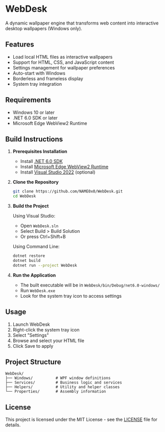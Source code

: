 # WebDesk

A dynamic wallpaper engine that transforms web content into interactive desktop wallpapers (Windows only).

## Features
- Load local HTML files as interactive wallpapers
- Support for HTML, CSS, and JavaScript content
- Settings management for wallpaper preferences
- Auto-start with Windows
- Borderless and frameless display
- System tray integration

## Requirements
- Windows 10 or later
- .NET 6.0 SDK or later
- Microsoft Edge WebView2 Runtime

## Build Instructions

1. **Prerequisites Installation**
   - Install [.NET 6.0 SDK](https://dotnet.microsoft.com/download/dotnet/6.0)
   - Install [Microsoft Edge WebView2 Runtime](https://developer.microsoft.com/en-us/microsoft-edge/webview2/)
   - Install [Visual Studio 2022](https://visualstudio.microsoft.com/) (optional)

2. **Clone the Repository**
   ```bash
   git clone https://github.com/NAME0x0/WebDesk.git
   cd WebDesk
   ```

3. **Build the Project**
   
   Using Visual Studio:
   - Open `WebDesk.sln`
   - Select Build > Build Solution
   - Or press Ctrl+Shift+B

   Using Command Line:
   ```bash
   dotnet restore
   dotnet build
   dotnet run --project WebDesk
   ```

4. **Run the Application**
   - The built executable will be in `WebDesk/bin/Debug/net6.0-windows/`
   - Run `WebDesk.exe`
   - Look for the system tray icon to access settings

## Usage
1. Launch WebDesk
2. Right-click the system tray icon
3. Select "Settings"
4. Browse and select your HTML file
5. Click Save to apply

## Project Structure
```
WebDesk/
├── Windows/          # WPF window definitions
├── Services/         # Business logic and services
├── Helpers/          # Utility and helper classes
└── Properties/       # Assembly information
```

## License
This project is licensed under the MIT License - see the [LICENSE](LICENSE) file for details.